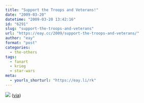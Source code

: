 ```yaml
---
title: "Support the Troops and Veterans!"
date: "2009-03-20"
datetime: "2009-03-20 13:42:16"
id: "6291"
slug: "support-the-troops-and-veterans"
url: "https://eay.cc/2009/support-the-troops-and-veterans/"
author: "eay"
format: "post"
categories:
  - the-others
tags:
  - fanart
  - krieg
  - star-wars
meta:
  - yourls_shorturl: "https://eay.li/rk"
---
```


![](/uploads/2009/clonewarsvet.jpg) ([via](http://thedw.us/post/87552468/morning-links-the-ocarina-of-rhyme-legend-of))
